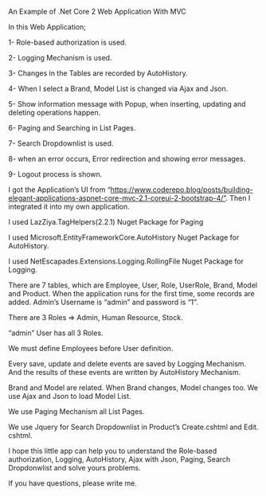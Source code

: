 An Example of .Net Core 2 Web Application With MVC 

In this Web Application;

1-	Role-based authorization is used.

2-	Logging Mechanism is used.

3-	Changes in the Tables are recorded by AutoHistory.

4-	When I select a Brand, Model List is changed via Ajax and Json.

5-	Show information message with Popup, when inserting, updating and deleting operations happen.

6-	Paging and Searching in List Pages.

7-	Search Dropdownlist is used.

8-	when an error occurs, Error redirection and showing error messages. 

9-	Logout process is shown.

I got the Application’s UI from “https://www.coderepo.blog/posts/building-elegant-applications-aspnet-core-mvc-2.1-coreui-2-bootstrap-4/”. Then I integrated it into my own application.

I used LazZiya.TagHelpers(2.2.1) Nuget Package for Paging

I used Microsoft.EntityFrameworkCore.AutoHistory Nuget Package for AutoHistory.

I used NetEscapades.Extensions.Logging.RollingFile Nuget Package for Logging.

There are 7 tables, which are Employee, User, Role, UserRole, Brand, Model and Product. When the application runs for the first time, some records are added. Admin’s Username is “admin” and password is “1”.

There are 3 Roles => Admin, Human Resource, Stock.

“admin” User has all 3 Roles.

We must define Employees before User definition.

Every save, update and delete events are saved by Logging Mechanism. And the results of these events are written by AutoHistory Mechanism.

Brand and Model are related. When Brand changes, Model changes too. We use Ajax and Json to load Model List.

We use Paging Mechanism all List Pages.

We use Jquery for Search Dropdownlist in Product’s Create.cshtml and Edit. cshtml.

I hope this little app can help you to understand the Role-based authorization, Logging, AutoHistory, Ajax with Json, Paging, Search Dropdonwlist and solve yours problems.

If you have questions, please write me.
